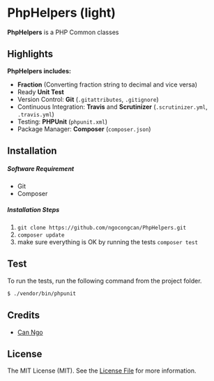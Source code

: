 # PhpHelpers (light)


**PhpHelpers** is a PHP Common classes


<a name="Highlights"></a>
## Highlights

__PhpHelpers includes:__

- **Fraction** (Converting fraction string to decimal and vice versa)
- Ready **Unit Test**
- Version Control: **Git** (`.gitattributes`, `.gitignore`)
- Continuous Integration: **Travis** and **Scrutinizer** (`.scrutinizer.yml`, `.travis.yml`)
- Testing: **PHPUnit** (`phpunit.xml`)
- Package Manager: **Composer** (`composer.json`)  
  

<a name="Installation"></a>
## Installation


##### Software Requirement
- Git
- Composer


##### Installation Steps

1. `git clone https://github.com/ngocongcan/PhpHelpers.git`
2. `composer update`
3. make sure everything is OK by running the tests `composer test`



## Test

To run the tests, run the following command from the project folder.

``` bash
$ ./vendor/bin/phpunit
```




## Credits

- [Can Ngo](https://github.com/ngocongcan)



## License

The MIT License (MIT). See the [License File](https://github.com/ngocongcan/PhpHelpers/blob/master/LICENSE) for more information.
